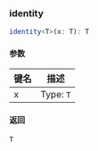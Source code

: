 ### identity <icon badge type='function'/> 
```ts
identity<T>(x: T): T
```
#### 参数
| 键名 | 描述 | 
| --- | --- | 
| x | Type: `T` | 

#### 返回
`T`
